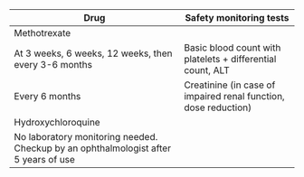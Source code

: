 | Drug                                                                                | Safety monitoring tests                                         |
| ----------------------------------------------------------------------------------- | --------------------------------------------------------------- |
| Methotrexate                                                                        |                                                                 |
| At 3 weeks, 6 weeks, 12 weeks, then every 3-6 months                                | Basic blood count with platelets + differential count, ALT      |
| Every 6 months                                                                      | Creatinine (in case of impaired renal function, dose reduction) |
| Hydroxychloroquine                                                                  |                                                                 |
| No laboratory monitoring needed. Checkup by an ophthalmologist after 5 years of use |                                                                 |
